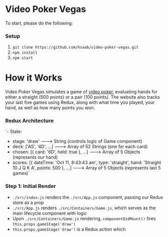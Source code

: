 # Video Poker Vegas

To start, please do the following:

### Setup

1) `git clone https://github.com/hsaab/video-poker-vegas.git`
2) `npm install`
3) `npm start`

# How it Works

Video Poker Vegas simulates a game of [video poker](https://en.wikipedia.org/wiki/Video_poker), evaluating hands for either a straight (500 points) or a pair (100 points). The website also tracks your last five games using Redux, along with what time you played, your hand, as well as how many points you won.

### Redux Architecture

`- State:
  - stage: 'draw' ---> String (controls logic of Game component)
  - deck: ['AS', '4D', ...] ---> Array of 52 Strings (one for each card)
  - chosen: [{
      card: '6D',
      held: true },
      ...] ---> Array of 5 Objects (represents our hand)
  - scores: [{
      dateTime: 'Oct 11, 8:43:43 am',
      type: 'straight',
      hand: 'Straight 10 J Q K A',
      points: 500
      },
      ...] ---> Array of 5 Objects (represents last 5 games)`

### Step 1: Initial Render

* `./src/index.js` renders the `./src/App.js` component, passing our Redux store as a prop
* `./src/App.js` renders `./src/Containers/Game.js`, which serves as the main lifecycle component with logic
* Upon `./src/Containers/Game.js` rendering, `componentDidMount()` fires `this.props.gameStage('draw')`
* `this.props.gameStage('draw')` is a Redux action which
